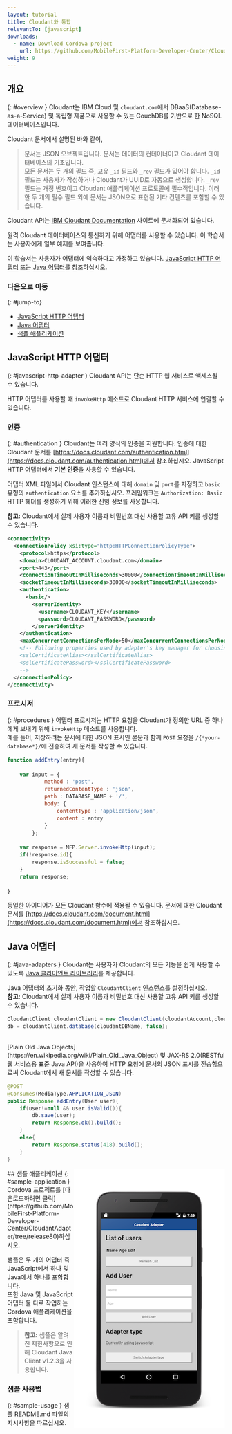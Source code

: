 ```yaml
---
layout: tutorial
title: Cloudant와 통합
relevantTo: [javascript]
downloads:
  - name: Download Cordova project
    url: https://github.com/MobileFirst-Platform-Developer-Center/CloudantAdapter/tree/release80
weight: 9
---
```

<!-- NLS_CHARSET=UTF-8 -->
## 개요
{: #overview }
Cloudant는 IBM Cloud 및 `cloudant.com`에서 DBaaS(Database-as-a-Service) 및 독립형 제품으로 사용할 수 있는 CouchDB를 기반으로 한 NoSQL 데이터베이스입니다.

Cloudant 문서에서 설명된 바와 같이,
> 문서는 JSON 오브젝트입니다. 문서는 데이터의 컨테이너이고 Cloudant 데이터베이스의 기초입니다.  
모든 문서는 두 개의 필드 즉, 고유 `_id` 필드와 `_rev` 필드가 있어야 합니다. `_id` 필드는 사용자가 작성하거나 Cloudant가 UUID로 자동으로 생성합니다. `_rev` 필드는 개정 번호이고 Cloudant 애플리케이션 프로토콜에 필수적입니다. 이러한 두 개의 필수 필드 외에 문서는 JSON으로 표현된 기타 컨텐츠를 포함할 수 있습니다.

Cloudant API는 [IBM Cloudant Documentation](https://docs.cloudant.com/index.html) 사이트에 문서화되어 있습니다.

원격 Cloudant 데이터베이스와 통신하기 위해 어댑터를 사용할 수 있습니다. 이 학습서는 사용자에게 일부 예제를 보여줍니다.

이 학습서는 사용자가 어댑터에 익숙하다고 가정하고 있습니다. [JavaScript HTTP 어댑터](../javascript-adapters/js-http-adapter) 또는 [Java 어댑터](../java-adapters)를 참조하십시오.

### 다음으로 이동
{: #jump-to}
* [JavaScript HTTP 어댑터](#javascript-http-adapter)
* [Java 어댑터](#java-adapters)
* [샘플 애플리케이션](#sample-application)


## JavaScript HTTP 어댑터
{: #javascript-http-adapter }
Cloudant API는 단순 HTTP 웹 서비스로 액세스될 수 있습니다.

HTTP 어댑터를 사용할 때 `invokeHttp` 메소드로 Cloudant HTTP 서비스에 연결할 수 있습니다.

### 인증
{: #authentication }
Cloudant는 여러 양식의 인증을 지원합니다. 인증에 대한 Cloudant 문서를 [https://docs.cloudant.com/authentication.html](https://docs.cloudant.com/authentication.html)에서 참조하십시오. JavaScript HTTP 어댑터에서 **기본 인증**을 사용할 수 있습니다.

어댑터 XML 파일에서 Cloudant 인스턴스에 대해 `domain` 및 `port`를 지정하고 `basic` 유형의 `authentication` 요소를 추가하십시오. 프레임워크는 `Authorization: Basic` HTTP 헤더를 생성하기 위해 이러한 신임 정보를 사용합니다.

**참고:** Cloudant에서 실제 사용자 이름과 비밀번호 대신 사용할 고유 API 키를 생성할 수 있습니다.

```xml
<connectivity>
  <connectionPolicy xsi:type="http:HTTPConnectionPolicyType">
    <protocol>https</protocol>
    <domain>CLOUDANT_ACCOUNT.cloudant.com</domain>
    <port>443</port>
    <connectionTimeoutInMilliseconds>30000</connectionTimeoutInMilliseconds>
    <socketTimeoutInMilliseconds>30000</socketTimeoutInMilliseconds>
    <authentication>
      <basic/>
        <serverIdentity>
          <username>CLOUDANT_KEY</username>
          <password>CLOUDANT_PASSWORD</password>
        </serverIdentity>
    </authentication>
    <maxConcurrentConnectionsPerNode>50</maxConcurrentConnectionsPerNode>
    <!-- Following properties used by adapter's key manager for choosing specific certificate from key store
    <sslCertificateAlias></sslCertificateAlias>
    <sslCertificatePassword></sslCertificatePassword>
    -->
  </connectionPolicy>
</connectivity>
```

### 프로시저
{: #procedures }
어댑터 프로시저는 HTTP 요청을 Cloudant가 정의한 URL 중 하나에게 보내기 위해 `invokeHttp` 메소드를 사용합니다.  
예를 들어, 저장하려는 문서에 대한 JSON 표시인 본문과 함께 `POST` 요청을 `/{*your-database*}/`에 전송하여 새 문서를 작성할 수 있습니다.

```js
function addEntry(entry){

    var input = {
            method : 'post',
            returnedContentType : 'json',
            path : DATABASE_NAME + '/',
            body: {
                contentType : 'application/json',        
                content : entry
            }
        };

    var response = MFP.Server.invokeHttp(input);
    if(!response.id){
        response.isSuccessful = false;
    }
    return response;

}
```

동일한 아이디어가 모든 Cloudant 함수에 적용될 수 있습니다. 문서에 대한 Cloudant 문서를 [https://docs.cloudant.com/document.html](https://docs.cloudant.com/document.html)에서 참조하십시오.

## Java 어댑터
{: #java-adapters }
Cloudant는 사용자가 Cloudant의 모든 기능을 쉽게 사용할 수 있도록 [Java 클라이언트 라이브러리](https://github.com/cloudant/java-cloudant)를 제공합니다.

Java 어댑터의 초기화 동안, 작업할 `CloudantClient` 인스턴스를 설정하십시오.  
**참고:** Cloudant에서 실제 사용자 이름과 비밀번호 대신 사용할 고유 API 키를 생성할 수 있습니다.

```java
CloudantClient cloudantClient = new CloudantClient(cloudantAccount,cloudantKey,cloudantPassword);
db = cloudantClient.database(cloudantDBName, false);
```
<br/>
[Plain Old Java Objects](https://en.wikipedia.org/wiki/Plain_Old_Java_Object) 및 JAX-RS 2.0(RESTful 웹 서비스용 표준 Java API)을 사용하여 HTTP 요청에 문서의 JSON 표시를 전송함으로써 Cloudant에서 새 문서를 작성할 수 있습니다.

```java
@POST
@Consumes(MediaType.APPLICATION_JSON)
public Response addEntry(User user){
    if(user!=null && user.isValid()){
        db.save(user);
        return Response.ok().build();
    }
    else{
        return Response.status(418).build();
    }
}
```

<img alt="샘플 애플리케이션의 이미지" src="cloudant-app.png" style="float:right"/>
## 샘플 애플리케이션
{: #sample-application }
Cordova 프로젝트를 [다운로드하려면 클릭](https://github.com/MobileFirst-Platform-Developer-Center/CloudantAdapter/tree/release80)하십시오.

샘플은 두 개의 어댑터 즉 JavaScript에서 하나 및 Java에서 하나를 포함합니다.  
또한 Java 및 JavaScript 어댑터 둘 다로 작업하는 Cordova 애플리케이션을 포함합니다.

> **참고:** 샘플은 알려진 제한사항으로 인해 Cloudant Java Client v1.2.3을 사용합니다.

### 샘플 사용법
{: #sample-usage }
샘플 README.md 파일의 지시사항을 따르십시오.
